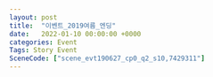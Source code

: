 ```yaml
---
layout: post
title:  "이벤트_2019여름_엔딩"
date:   2022-01-10 00:00:00 +0000
categories: Event
Tags: Story Event
SceneCode: ["scene_evt190627_cp0_q2_s10,7429311"]
---
```

